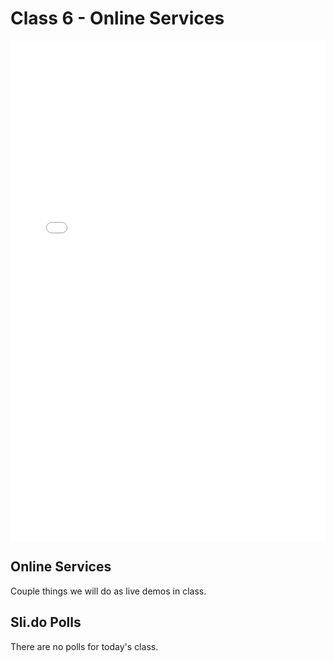 # Class 6 - Online Services

<iframe src="../data_530_online_services_lecture6.pdf" width="100%" height="800px" frameBorder="0"> </iframe>

## Online Services

Couple things we will do as live demos in class.

## Sli.do Polls

There are no polls for today's class. 